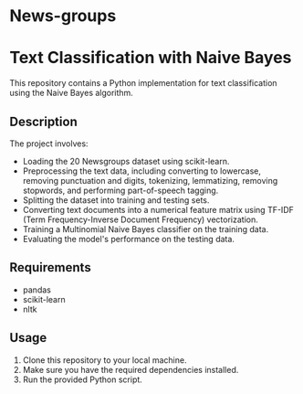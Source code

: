 # News-groups
# Text Classification with Naive Bayes

This repository contains a Python implementation for text classification using the Naive Bayes algorithm.

## Description

The project involves:
- Loading the 20 Newsgroups dataset using scikit-learn.
- Preprocessing the text data, including converting to lowercase, removing punctuation and digits, tokenizing, lemmatizing, removing stopwords, and performing part-of-speech tagging.
- Splitting the dataset into training and testing sets.
- Converting text documents into a numerical feature matrix using TF-IDF (Term Frequency-Inverse Document Frequency) vectorization.
- Training a Multinomial Naive Bayes classifier on the training data.
- Evaluating the model's performance on the testing data.

## Requirements

- pandas
- scikit-learn
- nltk

## Usage

1. Clone this repository to your local machine.
2. Make sure you have the required dependencies installed.
3. Run the provided Python script.
